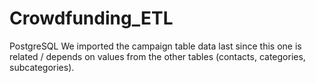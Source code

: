 # Crowdfunding_ETL

PostgreSQL
We imported the campaign table data last since this one is related / depends on values from the other tables (contacts, categories, subcategories).
